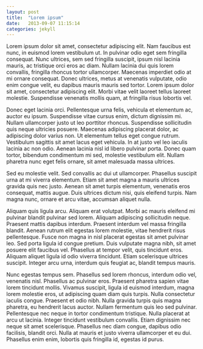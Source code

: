 ```yaml
---
layout: post
title:  "Lorem ipsum"
date:   2013-09-07 11:15:14
categories: jekyll
---
```



 Lorem ipsum dolor sit amet, consectetur adipiscing elit. Nam faucibus est nunc, in euismod lorem vestibulum ut. In pulvinar odio eget sem fringilla consequat. Nunc ultrices, sem sed fringilla suscipit, ipsum nisl lacinia mauris, ac tristique orci eros ac diam. Nullam lacinia dui quis lorem convallis, fringilla rhoncus tortor ullamcorper. Maecenas imperdiet odio at mi ornare consequat. Donec ultrices, metus at venenatis vulputate, odio enim congue velit, eu dapibus mauris mauris sed tortor. Lorem ipsum dolor sit amet, consectetur adipiscing elit. Morbi vitae velit laoreet tellus laoreet molestie. Suspendisse venenatis mollis quam, at fringilla risus lobortis vel.

Donec eget lacinia orci. Pellentesque urna felis, vehicula et elementum ac, auctor eu ipsum. Suspendisse vitae cursus enim, dictum dignissim mi. Nullam ullamcorper justo ut leo porttitor rhoncus. Suspendisse sollicitudin quis neque ultricies posuere. Maecenas adipiscing placerat dolor, ac adipiscing dolor varius non. Ut elementum tellus eget congue rutrum. Vestibulum sagittis sit amet lacus eget vehicula. In at justo vel leo iaculis lacinia ac non odio. Aenean lacinia nisl id libero pulvinar porta. Donec quam tortor, bibendum condimentum mi sed, molestie vestibulum elit. Nullam pharetra nunc eget felis ornare, sit amet malesuada massa ultrices. 

 Sed eu molestie velit. Sed convallis ac dui ut ullamcorper. Phasellus suscipit urna at mi viverra elementum. Etiam sit amet magna a mauris ultrices gravida quis nec justo. Aenean sit amet turpis elementum, venenatis eros consequat, mattis augue. Duis ultrices dictum nisi, quis eleifend turpis. Nam magna nunc, ornare et arcu vitae, accumsan aliquet nulla.

Aliquam quis ligula arcu. Aliquam erat volutpat. Morbi ac mauris eleifend mi pulvinar blandit pulvinar sed lorem. Aliquam adipiscing sollicitudin neque. Praesent mattis dapibus interdum. Praesent interdum vel massa fringilla blandit. Aenean rutrum elit egestas lorem molestie, vitae hendrerit risus pellentesque. Fusce non magna in nisl placerat egestas sit amet pulvinar leo. Sed porta ligula id congue pretium. Duis vulputate magna nibh, sit amet posuere elit faucibus vel. Phasellus at tempor velit, quis tincidunt eros. Aliquam aliquet ligula id odio viverra tincidunt. Etiam scelerisque ultrices suscipit. Integer arcu urna, interdum quis feugiat ac, blandit tempus mauris.

Nunc egestas tempus sem. Phasellus sed lorem rhoncus, interdum odio vel, venenatis nisl. Phasellus ac pulvinar eros. Praesent pharetra sapien vitae lorem tincidunt mollis. Vivamus suscipit, ligula id euismod interdum, magna lorem molestie eros, ut adipiscing quam diam quis turpis. Nulla consectetur iaculis congue. Praesent et odio nibh. Nulla gravida turpis quis magna pharetra, eu hendrerit lacus auctor. Nullam fermentum quis leo sed pulvinar. Pellentesque nec neque in tortor condimentum tristique. Nulla placerat at arcu ut lacinia. Integer tincidunt vestibulum convallis. Etiam dignissim nec neque sit amet scelerisque. Phasellus nec diam congue, dapibus odio facilisis, blandit orci. Nulla at mauris et justo viverra ullamcorper et eu dui. Phasellus enim enim, lobortis quis fringilla id, egestas id purus. 